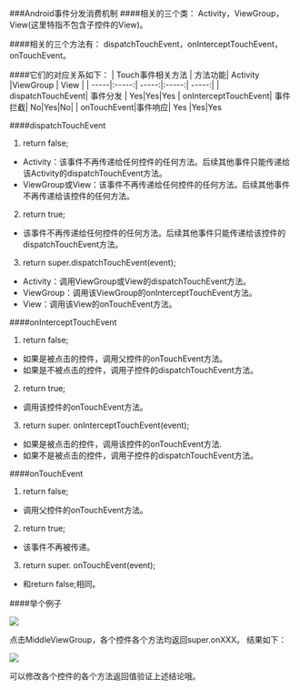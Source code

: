 ###Android事件分发消费机制
####相关的三个类：
Activity，ViewGroup，View(这里特指不包含子控件的View)。

####相关的三个方法有：
dispatchTouchEvent，onInterceptTouchEvent，onTouchEvent。

####它们的对应关系如下：
| Touch事件相关方法 | 方法功能| Activity  |ViewGroup | View |
| -----|:-----:| -----:|:-----:| -----:|
| dispatchTouchEvent| 事件分发 | Yes|Yes|Yes
| onInterceptTouchEvent| 事件拦截| No|Yes|No|
| onTouchEvent|事件响应| Yes |Yes|Yes

####dispatchTouchEvent
1. return false; 
 - Activity：该事件不再传递给任何控件的任何方法。后续其他事件只能传递给该Activity的dispatchTouchEvent方法。
 - ViewGroup或View：该事件不再传递给任何控件的任何方法。后续其他事件不再传递给该控件的任何方法。
2. return true;
 - 该事件不再传递给任何控件的任何方法。后续其他事件只能传递给该控件的dispatchTouchEvent方法。
3. return super.dispatchTouchEvent(event);
 - Activity：调用ViewGroup或View的dispatchTouchEvent方法。
 - ViewGroup：调用该ViewGroup的onInterceptTouchEvent方法。
 - View：调用该View的onTouchEvent方法。

####onInterceptTouchEvent
1. return false; 
 - 如果是被点击的控件，调用父控件的onTouchEvent方法。
 - 如果是不被点击的控件，调用子控件的dispatchTouchEvent方法。
2. return true;
 - 调用该控件的onTouchEvent方法。
3. return super. onInterceptTouchEvent(event);
 - 如果是被点击的控件，调用该控件的onTouchEvent方法.
 - 如果不是被点击的控件，调用子控件的dispatchTouchEvent方法。

####onTouchEvent
1. return false;
 - 调用父控件的onTouchEvent方法。 
2. return true;
 - 该事件不再被传递。
3. return super. onTouchEvent(event);
 - 和return false;相同。

####举个例子


![](http://upload-images.jianshu.io/upload_images/55046-108cc3fb96b72bbd.png?imageMogr2/auto-orient/strip%7CimageView2/2/w/1240)

点击MiddleViewGroup，各个控件各个方法均返回super.onXXX。
结果如下：

![](http://upload-images.jianshu.io/upload_images/55046-0902d990afce8c13.png?imageMogr2/auto-orient/strip%7CimageView2/2/w/1240)

可以修改各个控件的各个方法返回值验证上述结论哦。
